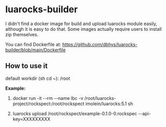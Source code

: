 # luarocks-builder
I didn't find a docker image for build and upload luarocks module easily, although it is easy to do that.
Some images actually require users to install zip themselves.

You can find Dockerfile at:  https://github.com/dbhys/luarocks-builder/blob/main/Dockerfile

## How to use it

default workdir (sh cd ~): /root

**Example:**

1. docker run -it --rm --name lbc -v /root/luarocks-project/rockspect:/root/rockspect imolein/luarocks:5.1 sh

2. luarocks upload /root/rockspect/example-0.1.0-0.rockspec --api-key=XXXXXXXXX